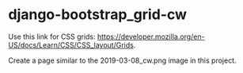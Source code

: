 # django-bootstrap_grid-cw

Use this link for CSS grids: https://developer.mozilla.org/en-US/docs/Learn/CSS/CSS_layout/Grids.

Create a page similar to the 2019-03-08_cw.png image in this project.
